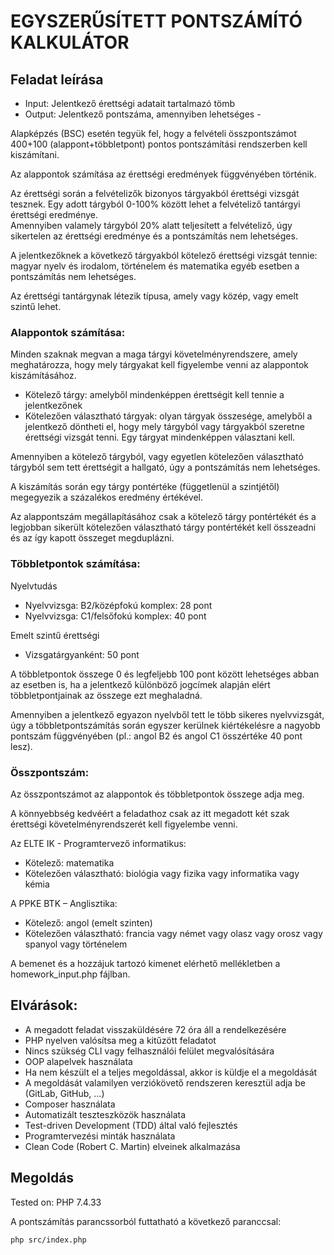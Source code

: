 # EGYSZERŰSÍTETT PONTSZÁMÍTÓ KALKULÁTOR

## Feladat leírása
- Input: Jelentkező érettségi adatait tartalmazó tömb
- Output: Jelentkező pontszáma, amennyiben lehetséges -

Alapképzés (BSC) esetén tegyük fel, hogy a felvételi összpontszámot 400+100
(alappont+többletpont) pontos pontszámítási rendszerben kell kiszámítani.

Az alappontok számítása az érettségi eredmények függvényében történik.

Az érettségi során a felvételizők bizonyos tárgyakból érettségi vizsgát tesznek. Egy
adott tárgyból 0-100% között lehet a felvételiző tantárgyi érettségi eredménye.  
Amennyiben valamely tárgyból 20% alatt teljesített a felvételiző, úgy sikertelen az
érettségi eredménye és a pontszámítás nem lehetséges.

A jelentkezőknek a következő tárgyakból kötelező érettségi vizsgát tennie: magyar
nyelv és irodalom, történelem és matematika egyéb esetben a pontszámítás nem
lehetséges.

Az érettségi tantárgynak létezik típusa, amely vagy közép, vagy emelt szintű lehet.


### Alappontok számítása:

Minden szaknak megvan a maga tárgyi követelményrendszere, amely meghatározza,
hogy mely tárgyakat kell figyelembe venni az alappontok kiszámításához.

- Kötelező tárgy: amelyből mindenképpen érettségit kell tennie a jelentkezőnek
- Kötelezően választható tárgyak: olyan tárgyak összesége, amelyből a
  jelentkező döntheti el, hogy mely tárgyból vagy tárgyakból szeretne érettségi
  vizsgát tenni. Egy tárgyat mindenképpen választani kell.

Amennyiben a kötelező tárgyból, vagy egyetlen kötelezően választható tárgyból sem
tett érettségit a hallgató, úgy a pontszámítás nem lehetséges.

A kiszámítás során egy tárgy pontértéke (függetlenül a szintjétől) megegyezik a
százalékos eredmény értékével.

Az alappontszám megállapításához csak a kötelező tárgy pontértékét és a legjobban
sikerült kötelezően választható tárgy pontértékét kell összeadni és az így kapott
összeget megduplázni.


### Többletpontok számítása:
Nyelvtudás
- Nyelvvizsga: B2/középfokú komplex: 28 pont
- Nyelvvizsga: C1/felsőfokú komplex: 40 pont

Emelt szintű érettségi
- Vizsgatárgyanként: 50 pont

A többletpontok összege 0 és legfeljebb 100 pont között lehetséges abban az esetben
is, ha a jelentkező különböző jogcímek alapján elért többletpontjainak az összege ezt
meghaladná.

Amennyiben a jelentkező egyazon nyelvből tett le több sikeres nyelvvizsgát, úgy a
többletpontszámítás során egyszer kerülnek kiértékelésre a nagyobb pontszám
függvényében (pl.: angol B2 és angol C1 összértéke 40 pont lesz).


### Összpontszám:
Az összpontszámot az alappontok és többletpontok összege adja meg.

A könnyebbség kedvéért a feladathoz csak az itt megadott két szak érettségi
követelményrendszerét kell figyelembe venni.

Az ELTE IK - Programtervező informatikus:
- Kötelező: matematika
- Kötelezően választható: biológia vagy fizika vagy informatika vagy kémia

A PPKE BTK – Anglisztika:
- Kötelező: angol (emelt szinten)
- Kötelezően választható: francia vagy német vagy olasz vagy orosz vagy spanyol
  vagy történelem

A bemenet és a hozzájuk tartozó kimenet elérhető mellékletben a homework_input.php
fájlban.

## Elvárások:
- A megadott feladat visszaküldésére 72 óra áll a rendelkezésére
- PHP nyelven valósítsa meg a kitűzött feladatot
- Nincs szükség CLI vagy felhasználói felület megvalósítására
- OOP alapelvek használata
- Ha nem készült el a teljes megoldással, akkor is küldje el a megoldását
- A megoldását valamilyen verziókövető rendszeren keresztül adja be (GitLab,
  GitHub, ...)
- Composer használata
- Automatizált teszteszközök használata
- Test-driven Development (TDD) által való fejlesztés
- Programtervezési minták használata
- Clean Code (Robert C. Martin) elveinek alkalmazása

## Megoldás

Tested on: PHP 7.4.33

A pontszámítás parancssorból futtatható a következő paranccsal:
~~~bash
php src/index.php
~~~

